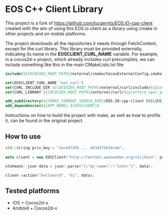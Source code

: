 # EOS C++ Client Library
This project is a fork of https://github.com/lucgerrits/EOS.IO-cpp-client created with the aim of using this EOS.io client as a library using cmake in other projects and on mobile platforms.

The project downloads all the repositories it needs through FetchContent, except for the curl library. This library must be provided externally, indicating its name in the **EOSCLIENT_CURL_NAME** variable. For example, in a cocos2d-x project, which already includes curl precompiles, we can include something like this in the main CMakeLists.txt file:

```cmake
include(${COCOS2DX_ROOT_PATH}/external/cmake/CocosExternalConfig.cmake)

set(EOSCLIENT_CURL_NAME "ext_curl")
set(CURL_INCLUDE_DIR ${COCOS2DX_ROOT_PATH}/external/curl/include/${platform_name})
set(CURL_LIBRARY ${COCOS2DX_ROOT_PATH}/external/curl/${platform_spec_path})

add_subdirectory(${CMAKE_CURRENT_SOURCE_DIR}/EOS.IO-cpp-client EXCLUDE_FROM_ALL)
add_dependencies(${APP_NAME} ${EOSCLIENT})
```

Instructions on how to build the project with make, as well as how to profile it, can be found in the original project.

## How to use
```cpp
std::string priv_key = "3ac4d7455 ... 4534575634ce6"; 
   
auto client = new EOSClient("http://testnet.waxsweden.org/v1/chain", priv_key, "testuser");

nlohmann::json data = json::parse("{\"my_name\":\"John\"}", data);

client->action("helloword", "hi", data);
```

## Tested platforms
- iOS + Cocos2d-x
- Android + Cocos2d-x
